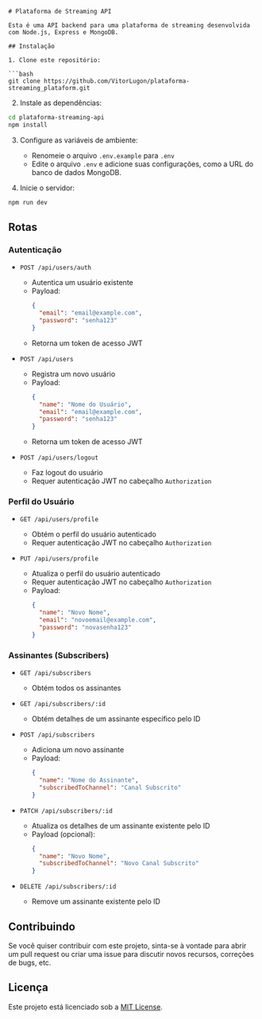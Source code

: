 ```
# Plataforma de Streaming API 

Esta é uma API backend para uma plataforma de streaming desenvolvida com Node.js, Express e MongoDB.

## Instalação

1. Clone este repositório:

```bash
git clone https://github.com/VitorLugon/plataforma-streaming_plataform.git
```

2. Instale as dependências:

```bash
cd plataforma-streaming-api
npm install
```

3. Configure as variáveis de ambiente:
   - Renomeie o arquivo `.env.example` para `.env`
   - Edite o arquivo `.env` e adicione suas configurações, como a URL do banco de dados MongoDB.

4. Inicie o servidor:

```bash
npm run dev
```

## Rotas

### Autenticação

- `POST /api/users/auth`
  - Autentica um usuário existente
  - Payload:
    ```json
    {
      "email": "email@example.com",
      "password": "senha123"
    }
    ```
  - Retorna um token de acesso JWT

- `POST /api/users`
  - Registra um novo usuário
  - Payload:
    ```json
    {
      "name": "Nome do Usuário",
      "email": "email@example.com",
      "password": "senha123"
    }
    ```
  - Retorna um token de acesso JWT

- `POST /api/users/logout`
  - Faz logout do usuário
  - Requer autenticação JWT no cabeçalho `Authorization`

### Perfil do Usuário

- `GET /api/users/profile`
  - Obtém o perfil do usuário autenticado
  - Requer autenticação JWT no cabeçalho `Authorization`

- `PUT /api/users/profile`
  - Atualiza o perfil do usuário autenticado
  - Requer autenticação JWT no cabeçalho `Authorization`
  - Payload:
    ```json
    {
      "name": "Novo Nome",
      "email": "novoemail@example.com",
      "password": "novasenha123"
    }
    ```

### Assinantes (Subscribers)

- `GET /api/subscribers`
  - Obtém todos os assinantes

- `GET /api/subscribers/:id`
  - Obtém detalhes de um assinante específico pelo ID

- `POST /api/subscribers`
  - Adiciona um novo assinante
  - Payload:
    ```json
    {
      "name": "Nome do Assinante",
      "subscribedToChannel": "Canal Subscrito"
    }
    ```

- `PATCH /api/subscribers/:id`
  - Atualiza os detalhes de um assinante existente pelo ID
  - Payload (opcional):
    ```json
    {
      "name": "Novo Nome",
      "subscribedToChannel": "Novo Canal Subscrito"
    }
    ```

- `DELETE /api/subscribers/:id`
  - Remove um assinante existente pelo ID

## Contribuindo

Se você quiser contribuir com este projeto, sinta-se à vontade para abrir um pull request ou criar uma issue para discutir novos recursos, correções de bugs, etc.

## Licença

Este projeto está licenciado sob a [MIT License](https://opensource.org/licenses/MIT).
```
